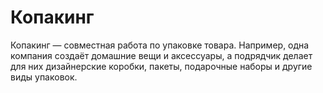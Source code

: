 # Копакинг

Копакинг — совместная работа по упаковке товара. Например, одна компания создаёт домашние вещи и аксессуары, а подрядчик делает для них дизайнерские коробки, пакеты, подарочные наборы и другие виды упаковок.
